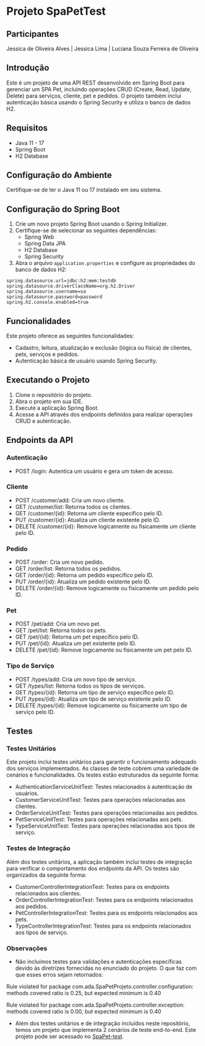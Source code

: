 # Projeto SpaPetTest

## Participantes
Jessica de Oliveira Alves | Jessica Lima | Luciana Souza Ferreira de Oliveira

## Introdução
Este é um projeto de uma API REST desenvolvido em Spring Boot para gerenciar um SPA Pet, incluindo operações CRUD (Create, Read, Update, Delete) para serviços, cliente, pet e pedidos. O projeto também inclui autenticação básica usando o Spring Security e utiliza o banco de dados H2.

## Requisitos
- Java 11 - 17
- Spring Boot
- H2 Database

## Configuração do Ambiente
Certifique-se de ter o Java 11 ou 17 instalado em seu sistema.

## Configuração do Spring Boot
1. Crie um novo projeto Spring Boot usando o Spring Initializer.
2. Certifique-se de selecionar as seguintes dependências:
   - Spring Web
   - Spring Data JPA
   - H2 Database
   - Spring Security
3. Abra o arquivo `application.properties` e configure as propriedades do banco de dados H2:

```properties
spring.datasource.url=jdbc:h2:mem:testdb
spring.datasource.driverClassName=org.h2.Driver
spring.datasource.username=sa
spring.datasource.password=password
spring.h2.console.enabled=true
```

## Funcionalidades
Este projeto oferece as seguintes funcionalidades:
- Cadastro, leitura, atualização e exclusão (lógica ou física) de clientes, pets, serviços e pedidos.
- Autenticação básica de usuário usando Spring Security.

## Executando o Projeto
1. Clone o repositório do projeto.
2. Abra o projeto em sua IDE.
3. Execute a aplicação Spring Boot.
4. Acesse a API através dos endpoints definidos para realizar operações CRUD e autenticação.

## Endpoints da API

### Autenticação
- POST /login: Autentica um usuário e gera um token de acesso.

### Cliente
- POST /customer/add: Cria um novo cliente.
- GET /customer/list: Retorna todos os clientes.
- GET /customer/{id}: Retorna um cliente específico pelo ID.
- PUT /customer/{id}: Atualiza um cliente existente pelo ID.
- DELETE /customer/{id}: Remove logicamente ou fisicamente um cliente pelo ID.

### Pedido
- POST /order: Cria um novo pedido.
- GET /order/list: Retorna todos os pedidos.
- GET /order/{id}: Retorna um pedido específico pelo ID.
- PUT /order/{id}: Atualiza um pedido existente pelo ID.
- DELETE /order/{id}: Remove logicamente ou fisicamente um pedido pelo ID.

### Pet
- POST /pet/add: Cria um novo pet.
- GET /pet/list: Retorna todos os pets.
- GET /pet/{id}: Retorna um pet específico pelo ID.
- PUT /pet/{id}: Atualiza um pet existente pelo ID.
- DELETE /pet/{id}: Remove logicamente ou fisicamente um pet pelo ID.

### Tipo de Serviço
- POST /types/add: Cria um novo tipo de serviço.
- GET /types/list: Retorna todos os tipos de serviços.
- GET /types/{id}: Retorna um tipo de serviço específico pelo ID.
- PUT /types/{id}: Atualiza um tipo de serviço existente pelo ID.
- DELETE /types/{id}: Remove logicamente ou fisicamente um tipo de serviço pelo ID.

## Testes

### Testes Unitários
Este projeto inclui testes unitários para garantir o funcionamento adequado dos serviços implementados. As classes de teste cobrem uma variedade de cenários e funcionalidades. Os testes estão estruturados da seguinte forma:
- AuthenticationServiceUnitTest: Testes relacionados à autenticação de usuários.
- CustomerServiceUnitTest: Testes para operações relacionadas aos clientes.
- OrderServiceUnitTest: Testes para operações relacionadas aos pedidos.
- PetServiceUnitTest: Testes para operações relacionadas aos pets.
- TypeServiceUnitTest: Testes para operações relacionadas aos tipos de serviço.

### Testes de Integração
Além dos testes unitários, a aplicação também inclui testes de integração para verificar o comportamento dos endpoints da API. Os testes são organizados da seguinte forma:
- CustomerControllerIntegrationTest: Testes para os endpoints relacionados aos clientes.
- OrderControllerIntegrationTest: Testes para os endpoints relacionados aos pedidos.
- PetControllerIntegrationTest: Testes para os endpoints relacionados aos pets.
- TypeControllerIntegrationTest: Testes para os endpoints relacionados aos tipos de serviço.

### Observações
- Não incluímos testes para validações e autenticações específicas devido às diretrizes fornecidas no enunciado do projeto. O que faz com que esses erros sejam retornados:

Rule violated for package com.ada.SpaPetProjeto.controller.configuration: methods covered ratio is 0.25, but expected minimum is 0.40

Rule violated for package com.ada.SpaPetProjeto.controller.exception: methods covered ratio is 0.00, but expected minimum is 0.40

- Além dos testes unitários e de integração incluídos neste repositório, temos um projeto que implementa 2 cenários de teste end-to-end. Este projeto pode ser acessado no [SpaPet-test](https://github.com/Jeeh2/SpaPet-test).


